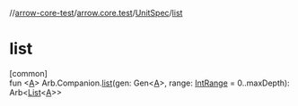 //[arrow-core-test](../../../index.md)/[arrow.core.test](../index.md)/[UnitSpec](index.md)/[list](list.md)

# list

[common]\
fun &lt;[A](list.md)&gt; Arb.Companion.[list](list.md)(gen: Gen&lt;[A](list.md)&gt;, range: [IntRange](https://kotlinlang.org/api/latest/jvm/stdlib/kotlin.ranges/-int-range/index.html) = 0..maxDepth): Arb&lt;[List](https://kotlinlang.org/api/latest/jvm/stdlib/kotlin.collections/-list/index.html)&lt;[A](list.md)&gt;&gt;
